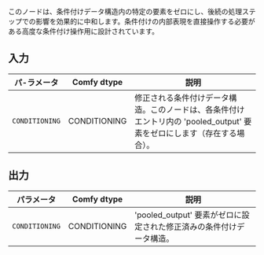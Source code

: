 このノードは、条件付けデータ構造内の特定の要素をゼロにし、後続の処理ステップでの影響を効果的に中和します。条件付けの内部表現を直接操作する必要がある高度な条件付け操作用に設計されています。

## 入力

| パ-ラメータ | Comfy dtype                | 説明 |
|-----------|----------------------------|-------------|
| `CONDITIONING` | CONDITIONING | 修正される条件付けデータ構造。このノードは、各条件付けエントリ内の 'pooled_output' 要素をゼロにします（存在する場合）。 |

## 出力

| パラメータ | Comfy dtype                | 説明 |
|-----------|----------------------------|-------------|
| `CONDITIONING` | CONDITIONING | 'pooled_output' 要素がゼロに設定された修正済みの条件付けデータ構造。 |